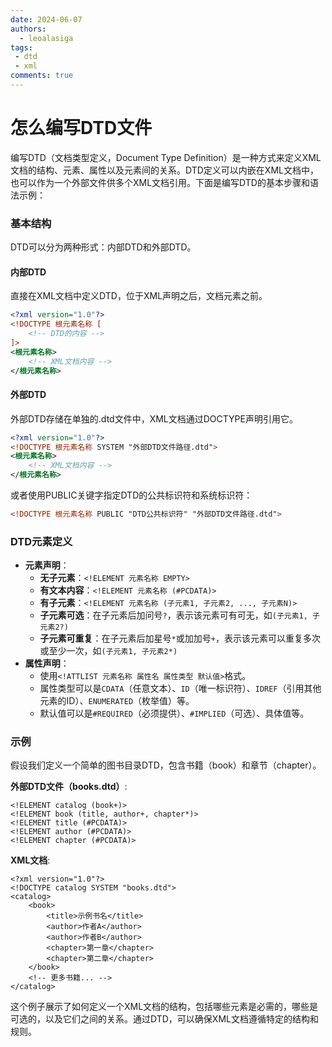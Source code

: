```yaml
---
date: 2024-06-07
authors:
  - leoalasiga
tags:
 - dtd
 - xml
comments: true
---
```


# 怎么编写DTD文件

编写DTD（文档类型定义，Document Type Definition）是一种方式来定义XML文档的结构、元素、属性以及元素间的关系。DTD定义可以内嵌在XML文档中，也可以作为一个外部文件供多个XML文档引用。下面是编写DTD的基本步骤和语法示例：

<!-- more -->

### 基本结构

DTD可以分为两种形式：内部DTD和外部DTD。

#### 内部DTD

直接在XML文档中定义DTD，位于XML声明之后，文档元素之前。

```Xml
<?xml version="1.0"?>
<!DOCTYPE 根元素名称 [
    <!-- DTD的内容 -->
]>
<根元素名称>
    <!-- XML文档内容 -->
</根元素名称>
```

#### 外部DTD

外部DTD存储在单独的.dtd文件中，XML文档通过DOCTYPE声明引用它。

```Xml
<?xml version="1.0"?>
<!DOCTYPE 根元素名称 SYSTEM "外部DTD文件路径.dtd">
<根元素名称>
    <!-- XML文档内容 -->
</根元素名称>
```

或者使用PUBLIC关键字指定DTD的公共标识符和系统标识符：

```Xml
<!DOCTYPE 根元素名称 PUBLIC "DTD公共标识符" "外部DTD文件路径.dtd">
```

### DTD元素定义

- **元素声明**：
  - **无子元素**：`<!ELEMENT 元素名称 EMPTY>`
  - **有文本内容**：`<!ELEMENT 元素名称 (#PCDATA)>`
  - **有子元素**：`<!ELEMENT 元素名称 (子元素1, 子元素2, ..., 子元素N)>`
  - **子元素可选**：在子元素后加问号`?`，表示该元素可有可无，如`(子元素1, 子元素2?)`
  - **子元素可重复**：在子元素后加星号`*`或加加号`+`，表示该元素可以重复多次或至少一次，如`(子元素1, 子元素2*)`
- **属性声明**：
  - 使用`<!ATTLIST 元素名称 属性名 属性类型 默认值>`格式。
  - 属性类型可以是`CDATA`（任意文本）、`ID`（唯一标识符）、`IDREF`（引用其他元素的ID）、`ENUMERATED`（枚举值）等。
  - 默认值可以是`#REQUIRED`（必须提供）、`#IMPLIED`（可选）、具体值等。

### 示例

假设我们定义一个简单的图书目录DTD，包含书籍（book）和章节（chapter）。

**外部DTD文件（books.dtd）**:

```
<!ELEMENT catalog (book+)>
<!ELEMENT book (title, author+, chapter*)>
<!ELEMENT title (#PCDATA)>
<!ELEMENT author (#PCDATA)>
<!ELEMENT chapter (#PCDATA)>
```

**XML文档**:

```
<?xml version="1.0"?>
<!DOCTYPE catalog SYSTEM "books.dtd">
<catalog>
    <book>
        <title>示例书名</title>
        <author>作者A</author>
        <author>作者B</author>
        <chapter>第一章</chapter>
        <chapter>第二章</chapter>
    </book>
    <!-- 更多书籍... -->
</catalog>
```

这个例子展示了如何定义一个XML文档的结构，包括哪些元素是必需的，哪些是可选的，以及它们之间的关系。通过DTD，可以确保XML文档遵循特定的结构和规则。
